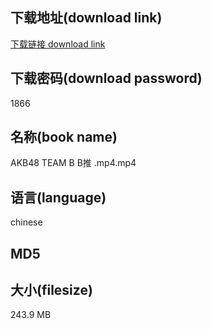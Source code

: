 ## 下载地址(download link)
[下载链接 download link](https://tutu365.netlify.app/?s=AKB48+TEAM+B+B%E6%8E%A8+.mp4)

## 下载密码(download password)
1866

## 名称(book name)
AKB48 TEAM B B推 .mp4.mp4

## 语言(language)
chinese

## MD5


## 大小(filesize)
243.9 MB
